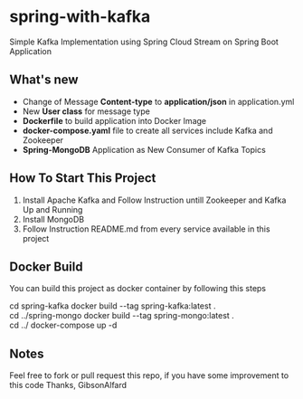 # spring-with-kafka
Simple Kafka Implementation using Spring Cloud Stream on Spring Boot Application

<h2>What's new</h2>
<ul>
  <li>Change of Message <b>Content-type</b> to <b>application/json</b> in application.yml</li>
  <li>New <b>User class</b> for message type</li>
  <li><b>Dockerfile</b> to build application into Docker Image</li>
  <li><b>docker-compose.yaml</b> file to create all services include Kafka and Zookeeper</li>
  <li><b>Spring-MongoDB</b> Application as New Consumer of Kafka Topics</li>
</ul>

<h2>How To Start This Project</h2>
<ol type="1">
  <li>Install Apache Kafka and Follow Instruction untill Zookeeper and Kafka Up and Running</li>
  <li>Install MongoDB</li>
  <li>Follow Instruction README.md from every service available in this project</li>
</ol>

<h2>Docker Build</h2>
<p>You can build this project as docker container by following this steps</p>
<div>
  cd spring-kafka
  docker build --tag spring-kafka:latest .
</div>
<div>
  cd ../spring-mongo
  docker build --tag spring-mongo:latest .
</div>
<div>
  cd ../
  docker-compose up -d
</div>

<h2>Notes</h2>
<p>Feel free to fork or pull request this repo, if you have some improvement to this code
Thanks, GibsonAlfard</p>